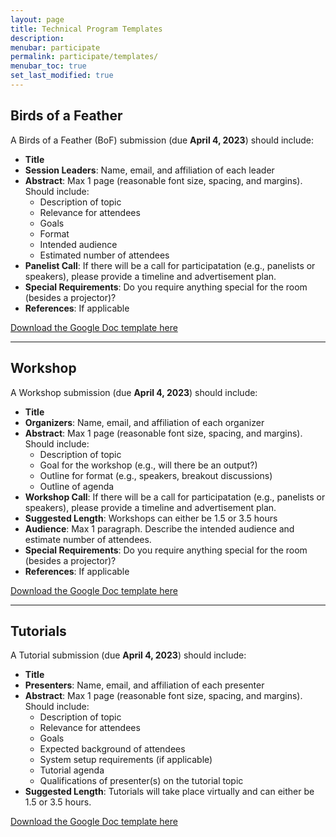 ```yaml
---
layout: page
title: Technical Program Templates
description: 
menubar: participate
permalink: participate/templates/
menubar_toc: true
set_last_modified: true
---
```


## Birds of a Feather

A Birds of a Feather (BoF) submission (due **April 4, 2023**) should include:

- **Title**
- **Session Leaders**: Name, email, and affiliation of each leader
- **Abstract**: Max 1 page (reasonable font size, spacing, and margins). Should include:
  - Description of topic
  - Relevance for attendees
  - Goals
  - Format
  - Intended audience
  - Estimated number of attendees
- **Panelist Call**: If there will be a call for participatation (e.g., panelists or speakers), please provide a timeline and advertisement plan.
- **Special Requirements**: Do you require anything special for the room (besides a projector)?
- **References**: If applicable

[Download the Google Doc template here](https://docs.google.com/document/d/11SKEEK6M6Id3TY_AxzcW5jVbPJ-kJ70hl1x8VjPMMN8/)

------

## Workshop

A Workshop submission (due **April 4, 2023**) should include:

- **Title**
- **Organizers**: Name, email, and affiliation of each organizer
- **Abstract**: Max 1 page (reasonable font size, spacing, and margins). Should include:
  - Description of topic
  - Goal for the workshop (e.g., will there be an output?)
  - Outline for format (e.g., speakers, breakout discussions)
  - Outline of agenda
- **Workshop Call**: If there will be a call for participatation (e.g., panelists or speakers), please provide a timeline and advertisement plan.
- **Suggested Length**: Workshops can either be 1.5 or 3.5 hours
- **Audience**: Max 1 paragraph. Describe the intended audience and estimate number of attendees.
- **Special Requirements**: Do you require anything special for the room (besides a projector)?
- **References**: If applicable

[Download the Google Doc template here](https://docs.google.com/document/d/1YWmbOPi5A0vYpTZ4uhd7_wmwamcdVjxWgnX4-FAQQYE/)

------

## Tutorials

A Tutorial submission (due **April 4, 2023**) should include:

- **Title**
- **Presenters**: Name, email, and affiliation of each presenter
- **Abstract**: Max 1 page (reasonable font size, spacing, and margins). Should include:
  - Description of topic
  - Relevance for attendees
  - Goals
  - Expected background of attendees
  - System setup requirements (if applicable)
  - Tutorial agenda
  - Qualifications of presenter(s) on the tutorial topic
- **Suggested Length**: Tutorials will take place virtually and can either be 1.5 or 3.5 hours.

[Download the Google Doc template here](https://docs.google.com/document/d/1wCjYXCOtgWZg8WOfItcAx3N2dJg7mKGEymAi2tpywbA/)
